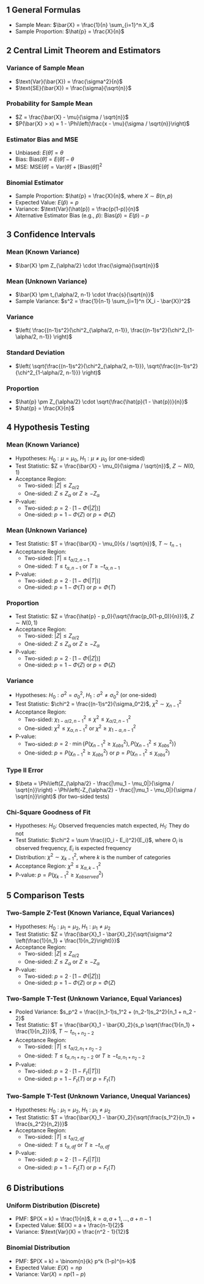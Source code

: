 ## 1 General Formulas

- Sample Mean: $\bar{X} = \frac{1}{n} \sum_{i=1}^n X_i$
- Sample Proportion: $\hat{p} = \frac{X}{n}$

## 2 Central Limit Theorem and Estimators

### Variance of Sample Mean

- $\text{Var}(\bar{X}) = \frac{\sigma^2}{n}$
- $\text{SE}(\bar{X}) = \frac{\sigma}{\sqrt{n}}$

### Probability for Sample Mean

- $Z = \frac{\bar{X} - \mu}{\sigma / \sqrt{n}}$
- $P(\bar{X} > x) = 1 - \Phi\left(\frac{x - \mu}{\sigma / \sqrt{n}}\right)$

### Estimator Bias and MSE

- Unbiased: $E(\hat{\theta}) = \theta$
- Bias: $\text{Bias}(\hat{\theta}) = E(\hat{\theta}) - \theta$
- MSE: $\text{MSE}(\hat{\theta}) = \text{Var}(\hat{\theta}) + [\text{Bias}(\hat{\theta})]^2$

### Binomial Estimator

- Sample Proportion: $\hat{p} = \frac{X}{n}$, where $X \sim B(n, p)$
- Expected Value: $E(\hat{p}) = p$
- Variance: $\text{Var}(\hat{p}) = \frac{p(1-p)}{n}$
- Alternative Estimator Bias (e.g., $\tilde{p}$): $\text{Bias}(\tilde{p}) = E(\tilde{p}) - p$

## 3 Confidence Intervals

### Mean (Known Variance)

- $\bar{X} \pm Z_{\alpha/2} \cdot \frac{\sigma}{\sqrt{n}}$

### Mean (Unknown Variance)

- $\bar{X} \pm t_{\alpha/2, n-1} \cdot \frac{s}{\sqrt{n}}$
- Sample Variance: $s^2 = \frac{1}{n-1} \sum_{i=1}^n (X_i - \bar{X})^2$

### Variance

- $\left( \frac{(n-1)s^2}{\chi^2_{\alpha/2, n-1}}, \frac{(n-1)s^2}{\chi^2_{1-\alpha/2, n-1}} \right)$

### Standard Deviation

- $\left( \sqrt{\frac{(n-1)s^2}{\chi^2_{\alpha/2, n-1}}}, \sqrt{\frac{(n-1)s^2}{\chi^2_{1-\alpha/2, n-1}}} \right)$

### Proportion

- $\hat{p} \pm Z_{\alpha/2} \cdot \sqrt{\frac{\hat{p}(1 - \hat{p})}{n}}$
- $\hat{p} = \frac{X}{n}$

## 4 Hypothesis Testing

### Mean (Known Variance)

- Hypotheses: $H_0: \mu = \mu_0$, $H_1: \mu \neq \mu_0$ (or one-sided)
- Test Statistic: $Z = \frac{\bar{X} - \mu_0}{\sigma / \sqrt{n}}$, $Z \sim N(0,1)$
- Acceptance Region:
  - Two-sided: $|Z| \leq Z_{\alpha/2}$
  - One-sided: $Z \leq Z_{\alpha}$ or $Z \geq -Z_{\alpha}$
- P-value:
  - Two-sided: $p = 2 \cdot [1 - \Phi(|Z|)]$
  - One-sided: $p = 1 - \Phi(Z)$ or $p = \Phi(Z)$

### Mean (Unknown Variance)

- Test Statistic: $T = \frac{\bar{X} - \mu_0}{s / \sqrt{n}}$, $T \sim t_{n-1}$
- Acceptance Region:
  - Two-sided: $|T| \leq t_{\alpha/2, n-1}$
  - One-sided: $T \leq t_{\alpha, n-1}$ or $T \geq -t_{\alpha, n-1}$
- P-value:
  - Two-sided: $p = 2 \cdot [1 - \Phi(|T|)]$
  - One-sided: $p = 1 - \Phi(T)$ or $p = \Phi(T)$

### Proportion

- Test Statistic: $Z = \frac{\hat{p} - p_0}{\sqrt{\frac{p_0(1-p_0)}{n}}}$, $Z \sim N(0,1)$
- Acceptance Region:
  - Two-sided: $|Z| \leq Z_{\alpha/2}$
  - One-sided: $Z \leq Z_{\alpha}$ or $Z \geq -Z_{\alpha}$
- P-value:
  - Two-sided: $p = 2 \cdot [1 - \Phi(|Z|)]$
  - One-sided: $p = 1 - \Phi(Z)$ or $p = \Phi(Z)$

### Variance

- Hypotheses: $H_0: \sigma^2 = \sigma_0^2$, $H_1: \sigma^2 \neq \sigma_0^2$ (or one-sided)
- Test Statistic: $\chi^2 = \frac{(n-1)s^2}{\sigma_0^2}$, $\chi^2 \sim \chi^2_{n-1}$
- Acceptance Region:
  - Two-sided: $\chi^2_{1-\alpha/2, n-1} \leq \chi^2 \leq \chi^2_{\alpha/2, n-1}$
  - One-sided: $\chi^2 \leq \chi^2_{\alpha, n-1}$ or $\chi^2 \geq \chi^2_{1-\alpha, n-1}$
- P-value:
  - Two-sided: $p = 2 \cdot \min\{P(\chi^2_{n-1} \geq \chi^2_{obs}), P(\chi^2_{n-1} \leq \chi^2_{obs})\}$
  - One-sided: $p = P(\chi^2_{n-1} \geq \chi^2_{obs})$ or $p = P(\chi^2_{n-1} \leq \chi^2_{obs})$

### Type II Error

- $\beta = \Phi\left(Z_{\alpha/2} - \frac{|\mu_1 - \mu_0|}{\sigma / \sqrt{n}}\right) - \Phi\left(-Z_{\alpha/2} - \frac{|\mu_1 - \mu_0|}{\sigma / \sqrt{n}}\right)$ (for two-sided tests)

### Chi-Square Goodness of Fit

- Hypotheses: $H_0$: Observed frequencies match expected, $H_1$: They do not
- Test Statistic: $\chi^2 = \sum \frac{(O_i - E_i)^2}{E_i}$, where $O_i$ is observed frequency, $E_i$ is expected frequency
- Distribution: $\chi^2 \sim \chi^2_{k-1}$, where $k$ is the number of categories
- Acceptance Region: $\chi^2 \leq \chi^2_{\alpha, k-1}$
- P-value: $p = P(\chi^2_{k-1} \geq \chi^2_{observed})$

## 5 Comparison Tests

### Two-Sample Z-Test (Known Variance, Equal Variances)

- Hypotheses: $H_0: \mu_1 = \mu_2$, $H_1: \mu_1 \neq \mu_2$
- Test Statistic: $Z = \frac{\bar{X}_1 - \bar{X}_2}{\sqrt{\sigma^2 \left(\frac{1}{n_1} + \frac{1}{n_2}\right)}}$
- Acceptance Region:
  - Two-sided: $|Z| \leq Z_{\alpha/2}$
  - One-sided: $Z \leq Z_{\alpha}$ or $Z \geq -Z_{\alpha}$
- P-value:
  - Two-sided: $p = 2 \cdot [1 - \Phi(|Z|)]$
  - One-sided: $p = 1 - \Phi(Z)$ or $p = \Phi(Z)$

### Two-Sample T-Test (Unknown Variance, Equal Variances)

- Pooled Variance: $s_p^2 = \frac{(n_1-1)s_1^2 + (n_2-1)s_2^2}{n_1 + n_2 - 2}$
- Test Statistic: $T = \frac{\bar{X}_1 - \bar{X}_2}{s_p \sqrt{\frac{1}{n_1} + \frac{1}{n_2}}}$, $T \sim t_{n_1+n_2-2}$
- Acceptance Region:
  - Two-sided: $|T| \leq t_{\alpha/2, n_1+n_2-2}$
  - One-sided: $T \leq t_{\alpha, n_1+n_2-2}$ or $T \geq -t_{\alpha, n_1+n_2-2}$
- P-value:
  - Two-sided: $p = 2 \cdot [1 - F_t(|T|)]$
  - One-sided: $p = 1 - F_t(T)$ or $p = F_t(T)$

### Two-Sample T-Test (Unknown Variance, Unequal Variances)

- Hypotheses: $H_0: \mu_1 = \mu_2$, $H_1: \mu_1 \neq \mu_2$
- Test Statistic: $T = \frac{\bar{X}_1 - \bar{X}_2}{\sqrt{\frac{s_1^2}{n_1} + \frac{s_2^2}{n_2}}}$
- Acceptance Region:
  - Two-sided: $|T| \leq t_{\alpha/2, df}$
  - One-sided: $T \leq t_{\alpha, df}$ or $T \geq -t_{\alpha, df}$
- P-value:
  - Two-sided: $p = 2 \cdot [1 - F_t(|T|)]$
  - One-sided: $p = 1 - F_t(T)$ or $p = F_t(T)$

## 6 Distributions

### Uniform Distribution (Discrete)

- PMF: $P(X = k) = \frac{1}{n}$, $k = a, a+1, \ldots, a+n-1$
- Expected Value: $E(X) = a + \frac{n-1}{2}$
- Variance: $\text{Var}(X) = \frac{n^2 - 1}{12}$

### Binomial Distribution

- PMF: $P(X = k) = \binom{n}{k} p^k (1-p)^{n-k}$
- Expected Value: $E(X) = np$
- Variance: $\text{Var}(X) = np(1-p)$
